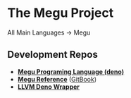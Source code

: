 # The Megu Project
All Main Languages -> Megu  

## Development Repos
- **[Megu Programing Language (deno)](https://github.com/ProjectMegu/Megu)**
- **[Megu Reference](https://github.com/ProjectMegu/Books)** ([GitBook](https://the-megu-project.gitbook.io/project-megu/))
- **[LLVM Deno Wrapper](https://github.com/ProjectMegu/LLVM-Deno)**
